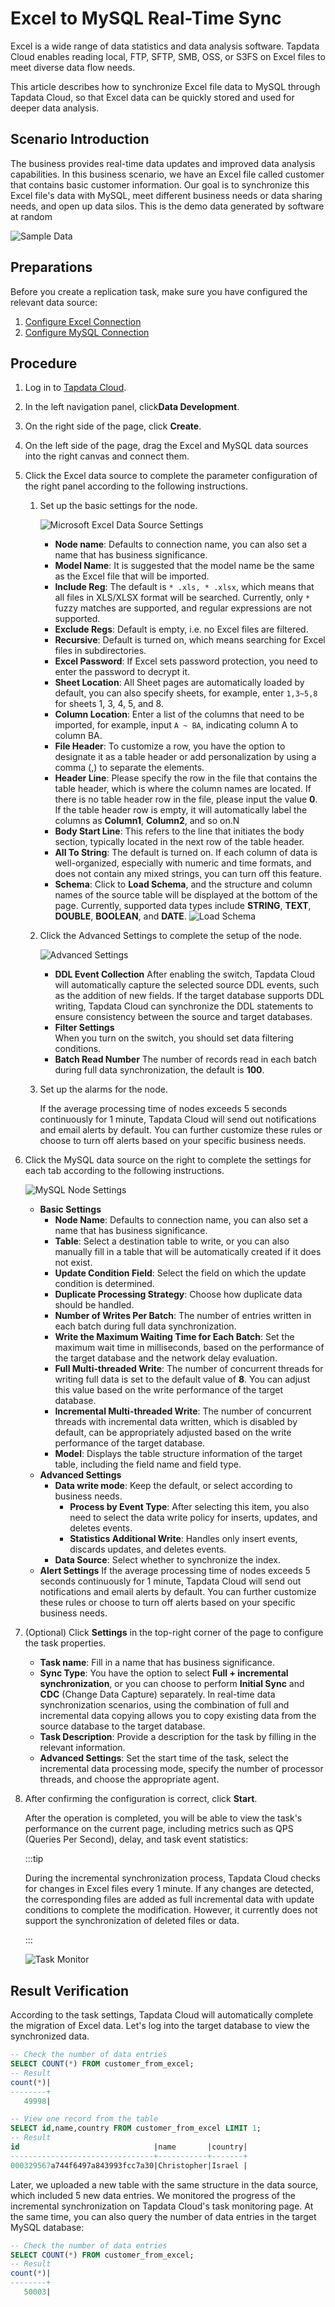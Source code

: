 # Excel to MySQL Real-Time Sync

Excel is a wide range of data statistics and data analysis software. Tapdata Cloud enables reading local, FTP, SFTP, SMB, OSS, or S3FS on Excel files to meet diverse data flow needs.

This article describes how to synchronize Excel file data to MySQL through Tapdata Cloud, so that Excel data can be quickly stored and used for deeper data analysis.

## Scenario Introduction

The business provides real-time data updates and improved data analysis capabilities. In this business scenario, we have an Excel file called customer that contains basic customer information. Our goal is to synchronize this Excel file's data with MySQL, meet different business needs or data sharing needs, and open up data silos. This is the demo data generated by software at random

![Sample Data](../images/excel_data_sample.png)



## Preparations

Before you create a replication task, make sure you have configured the relevant data source:

1. [Configure Excel Connection](../user-guide/connect-database/beta/connect-excel.md)
2. [Configure MySQL Connection](../user-guide/connect-database/certified/connect-mysql.md)

## Procedure

1. Log in to [Tapdata Cloud](https://cloud.tapdata.io/).

2. In the left navigation panel, click**Data Development**.

3. On the right side of the page, click **Create**.

4. On the left side of the page, drag the Excel and MySQL data sources into the right canvas and connect them.

5. Click the Excel data source to complete the parameter configuration of the right panel according to the following instructions.

   1. Set up the basic settings for the node.

      ![Microsoft Excel Data Source Settings](../images/data_develop_excel.png)
      * **Node name**: Defaults to connection name, you can also set a name that has business significance.
      * **Model Name**: It is suggested that the model name be the same as the Excel file that will be imported.
      * **Include Reg**: The default is `* .xls, * .xlsx`, which means that all files in XLS/XLSX format will be searched. Currently, only `*` fuzzy matches are supported, and regular expressions are not supported.
      * **Exclude Regs**: Default is empty, i.e. no Excel files are filtered.
      * **Recursive**: Default is turned on, which means searching for Excel files in subdirectories.
      * **Excel Password**: If Excel sets password protection, you need to enter the password to decrypt it.
      * **Sheet Location**: All Sheet pages are automatically loaded by default, you can also specify sheets, for example, enter `1,3~5,8` for sheets 1, 3, 4, 5, and 8.
      * **Column Location**: Enter a list of the columns that need to be imported, for example, input `A ~ BA`, indicating column A to column BA.
      * **File Header**: To customize a row, you have the option to designate it as a table header or add personalization by using a comma (,) to separate the elements.
      * **Header Line**: Please specify the row in the file that contains the table header, which is where the column names are located. If there is no table header row in the file, please input the value **0**. If the table header row is empty, it will automatically label the columns as **Column1**, **Column2**, and so on.N
      * **Body Start Line**: This refers to the line that initiates the body section, typically located in the next row of the table header.
      * **All To String**: The default is turned on. If each column of data is well-organized, especially with numeric and time formats, and does not contain any mixed strings, you can turn off this feature.
      * **Schema**: Click to **Load Schema**, and the structure and column names of the source table will be displayed at the bottom of the page. Currently, supported data types include **STRING**, **TEXT**, **DOUBLE**, **BOOLEAN**, and **DATE**.
        ![Load Schema](../images/load_excel_schema.png)

   2. Click the Advanced Settings to complete the setup of the node.

      ![Advanced Settings](../images/data_develop_excel_advanced_settings.png)

      * **DDL Event Collection**
         After enabling the switch, Tapdata Cloud will automatically capture the selected source DDL events, such as the addition of new fields. If the target database supports DDL writing, Tapdata Cloud can synchronize the DDL statements to ensure consistency between the source and target databases.
      * **Filter Settings**      
         When you turn on the switch, you should set data filtering conditions.
      * **Batch Read Number**
         The number of records read in each batch during full data synchronization, the default is **100**.

   3. Set up the alarms for the node.

      If the average processing time of nodes exceeds 5 seconds continuously for 1 minute, Tapdata Cloud will send out notifications and email alerts by default. You can further customize these rules or choose to turn off alerts based on your specific business needs.

6. Click the MySQL data source on the right to complete the settings for each tab according to the following instructions.

   ![MySQL Node Settings](../images/data_develop_mysql_target.png)

   - **Basic Settings**
      - **Node Name**: Defaults to connection name, you can also set a name that has business significance.
      - **Table**: Select a destination table to write, or you can also manually fill in a table that will be automatically created if it does not exist.
      - **Update Condition Field**: Select the field on which the update condition is determined.
      - **Duplicate Processing Strategy**: Choose how duplicate data should be handled.
      - **Number of Writes Per Batch**: The number of entries written in each batch during full data synchronization.
      - **Write the Maximum Waiting Time for Each Batch**: Set the maximum wait time in milliseconds, based on the performance of the target database and the network delay evaluation.
      - **Full Multi-threaded Write**: The number of concurrent threads for writing full data is set to the default value of **8**. You can adjust this value based on the write performance of the target database.
      - **Incremental Multi-threaded Write**: The number of concurrent threads with incremental data written, which is disabled by default, can be appropriately adjusted based on the write performance of the target database.
      - **Model**: Displays the table structure information of the target table, including the field name and field type.
   - **Advanced Settings**
      - **Data write mode**: Keep the default, or select according to business needs.
         * **Process by Event Type**: After selecting this item, you also need to select the data write policy for inserts, updates, and deletes events.
         * **Statistics Additional Write**: Handles only insert events, discards updates, and deletes events.
      - **Data Source**: Select whether to synchronize the index.
   - **Alert Settings**
      If the average processing time of nodes exceeds 5 seconds continuously for 1 minute, Tapdata Cloud will send out notifications and email alerts by default. You can further customize these rules or choose to turn off alerts based on your specific business needs.

7. (Optional) Click **Settings** in the top-right corner of the page to configure the task properties.

   - **Task name**: Fill in a name that has business significance.
   - **Sync Type**: You have the option to select **Full + incremental synchronization**, or you can choose to perform **Initial Sync** and **CDC** (Change Data Capture) separately. In real-time data synchronization scenarios, using the combination of full and incremental data copying allows you to copy existing data from the source database to the target database.
   - **Task Description**: Provide a description for the task by filling in the relevant information.
   - **Advanced Settings**: Set the start time of the task, select the incremental data processing mode, specify the number of processor threads, and choose the appropriate agent.

8. After confirming the configuration is correct, click **Start**.

   After the operation is completed, you will be able to view the task's performance on the current page, including metrics such as QPS (Queries Per Second), delay, and task event statistics:

   :::tip

   During the incremental synchronization process, Tapdata Cloud checks for changes in Excel files every 1 minute. If any changes are detected, the corresponding files are added as full incremental data with update conditions to complete the modification. However, it currently does not support the synchronization of deleted files or data.

   :::

   ![Task Monitor](../images/data_develop_excel_result.png)

## Result Verification

According to the task settings, Tapdata Cloud will automatically complete the migration of Excel data. Let's log into the target database to view the synchronized data.

```sql
-- Check the number of data entries
SELECT COUNT(*) FROM customer_from_excel;
-- Result
count(*)|
--------+
   49998|

-- View one record from the table
SELECT id,name,country FROM customer_from_excel LIMIT 1;
-- Result
id                              |name       |country|
--------------------------------+-----------+-------+
000329567a744f6497a843993fcc7a30|Christopher|Israel |
```

Later, we uploaded a new table with the same structure in the data source, which included 5 new data entries. We monitored the progress of the incremental synchronization on Tapdata Cloud's task monitoring page. At the same time, you can also query the number of data entries in the target MySQL database:

```sql
-- Check the number of data entries
SELECT COUNT(*) FROM customer_from_excel;
-- Result
count(*)|
--------+
   50003|
```

